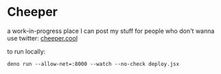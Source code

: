 # Cheeper
a work-in-progress place I can post my stuff for people who don't wanna use twitter: [cheeper.cool](https://cheeper.cool/)

to run locally:
```
deno run --allow-net=:8000 --watch --no-check deploy.jsx
```
